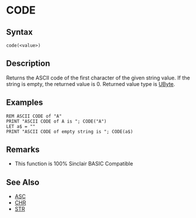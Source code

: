 # CODE

## Syntax


```
code(<value>)
```

## Description

Returns the ASCII code of the first character of the given string value.
If the string is empty, the returned value is 0.
Returned value type is [UByte](types.md#UByte).

## Examples

```
REM ASCII CODE of "A"
PRINT "ASCII CODE of A is "; CODE("A")
LET a$ = ""
PRINT "ASCII CODE of empty string is "; CODE(a$)
```

## Remarks

* This function is 100% Sinclair BASIC Compatible

## See Also

* [ASC](library/asc.bas.md)
* [CHR](chr.md)
* [STR](str.md)
